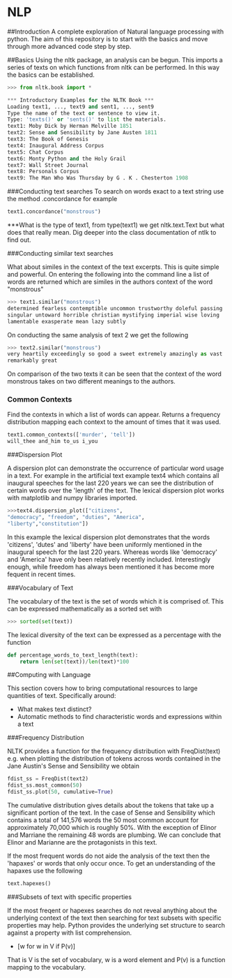 # NLP
##Introduction
A complete exploration of Natural language processing 
with python. The aim of this repository is to start with
the basics and move through more advanced code step by 
step.

##Basics
Using the nltk package, an analysis can be begun. This 
imports a series of texts on which functions from nltk
can be performed. In this way the basics can be 
established.

```python
>>> from nltk.book import *

*** Introductory Examples for the NLTK Book ***
Loading text1, ..., text9 and sent1, ..., sent9
Type the name of the text or sentence to view it.
Type: 'texts()' or 'sents()' to list the materials.
text1: Moby Dick by Herman Melville 1851
text2: Sense and Sensibility by Jane Austen 1811
text3: The Book of Genesis
text4: Inaugural Address Corpus
text5: Chat Corpus
text6: Monty Python and the Holy Grail
text7: Wall Street Journal
text8: Personals Corpus
text9: The Man Who Was Thursday by G . K . Chesterton 1908
```

###Conducting text searches
To search on words exact to a text string use the method
.concordance for example

```python
text1.concordance("monstrous")
```

***What is the type of text1, from type(text1) we get
nltk.text.Text but what does that really mean. Dig deeper
into the class documentation of ntlk to find out.

###Conducting similar text searches

What about similes in the context of the text excerpts. 
 This is quite simple and powerful. On entering the 
 following into the command line a list of words are 
 returned which are similes in the authors context of 
 the word "monstrous"
 
 ```python
>>> text1.similar("monstrous")
determined fearless contemptible uncommon trustworthy doleful passing
singular untoward horrible christian mystifying imperial wise loving
lamentable exasperate mean lazy subtly
 ```
 
 On conducting the same analysis of text 2 we get the
 following
 ```python
 >>> text2.similar("monstrous")
 very heartily exceedingly so good a sweet extremely amazingly as vast
remarkably great
 ```
 
 On comparison of the two texts it can be seen that the
 context of the word monstrous takes on two different 
 meanings to the authors.
 
 ### Common Contexts
 
 Find the contexts in which a list of words can appear.
 Returns a frequency distribution mapping each context to
 the amount of times that it was used. 
 
 ```python
 text1.common_contexts(['murder', 'tell'])
 will_thee and_him to_us i_you
 ```
 
 ###Dispersion Plot
 
 A dispersion plot can demonstrate the occurrence of 
 particular word usage in a text. For example in the 
 artificial text example text4 which contains all 
 inaugural speeches for the last 220 years we can 
 see the distribution of certain words over the 
 'length' of the text. The lexical dispersion plot 
 works with matplotlib and numpy libraries imported.
 
 ```python
 >>>text4.dispersion_plot(["citizens", 
 "democracy", "freedom", "duties", "America",
 "liberty","constitution"])
 ```
 
 In this example the lexical dispersion plot demonstrates
 that the words 'citizens', 'dutes' and 'liberty' have
 been uniformly mentioned in the inaugural speech for 
 the last 220 years. Whereas words like 'democracy' 
 and 'America' have only been relatively recently 
included. Interestingly enough, while freedom has
always been mentioned it has become more fequent in 
recent times.

###Vocabulary of Text

The vocabulary of the text is the set of words which
it is comprised of. This can be expressed mathematically
as a sorted set with

```python
>>> sorted(set(text))
```

The lexical diversity of the text can be expressed as a
percentage with the function
 
```python
def percentage_words_to_text_length(text):
    return len(set(text))/len(text)*100
```

##Computing with Language

This section covers how to bring computational resources
to large quantities of text. Specifically around:

* What makes text distinct?
* Automatic methods to find characteristic words and 
expressions within a text

###Frequency Distribution

NLTK provides a function for the frequency distribution
with FreqDist(text) e.g. when plotting the distribution 
of tokens across words contained in the Jane Austin's 
Sense and Sensibility we obtain
 
 ```python
 fdist_ss = FreqDist(text2)
 fdist_ss.most_common(50)
 fdist_ss.plot(50, cumulative=True)
 ```
 
 The cumulative distribution gives details about the
 tokens that take up a significant portion of the text. 
 In the case of Sense and Sensibility which contains 
 a total of 141,576 words the 50 most common account for
 approximately 70,000 which is roughly 50%. With the 
 exception of Elinor and Marriane the remaining 48 words
 are plumbing. We can conclude that Elinor and Marianne are
 the protagonists in this text.
 
 If the most frequent words do not aide the analysis of the
 text then the 'hapaxes' or words that only occur once. To
  get an understanding of the hapaxes use the following
  
  ```python
  text.hapexes()
  ```
  
  ###Subsets of text with specific properties
  
  If the most freqent or hapexes searches do not reveal
  anything about the underlying context of the text then
  searching for text subsets with specific properties
  may help. Python provides the underlying set structure
  to search against a property with list comprehension.
  
  * [w for w in V if P(v)]
  
  That is V is the set of vocabulary, w is a word element
  and P(v) is a function mapping to the vocabulary. 
 
 
 
 

